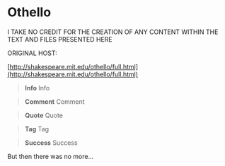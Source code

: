 # Othello

I TAKE NO CREDIT FOR THE CREATION OF ANY CONTENT WITHIN THE TEXT AND FILES PRESENTED HERE

ORIGINAL HOST:

[http://shakespeare.mit.edu/othello/full.html](http://shakespeare.mit.edu/othello/full.html)

> **Info** Info  

> **Comment** Comment

> **Quote** Quote

> **Tag** Tag

> **Success** Success

But then there was no more...